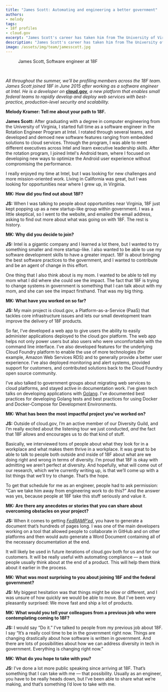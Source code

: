 ```yaml
---
title: "James Scott: Automating and engineering a better government"
authors:
- melody
tags:
- 18f profiles
- cloud.gov
excerpt: "James Scott's career has taken him from The University of Virginia to Intel before landing at 18F. Here, he has worked on cloud.gov and our diversity guild. His advice for people thinking about joining us: Do it."
description: "James Scott's career has taken him from The University of Virginia to Intel before landing at 18F. Here, he has worked on cloud.gov and our diversity guild. His advice for people thinking about joining us: Do it."
image: /assets/img/team/jamesscott.jpg
---
```

<figure class="align-right">
	<img src="{{site.baseurl}}{{page.image}}" alt="">
	<figcaption>James Scott, Software engineer at 18F</figcaption>
</figure><br>

*All throughout the summer, we’ll be profiling members across the 18F
team. James Scott joined 18F in June 2015 after working as a software
engineer at Intel. He is a developer on*
[**cloud.gov**](https://cloud.gov/)*, a new platform that enables small
federal teams to rapidly develop and deploy web services with
best-practice, production-level security and scalability.*

**Melody Kramer: Tell me about your path to 18F.**

**James Scott:** After graduating with a degree in computer engineering
from the University of Virginia, I started full time as a software
engineer in the Rotation Engineer Program at Intel. I rotated through
several teams, and developed and demoed new software features ranging
from embedded solutions to cloud services. Through the program, I was
able to meet different executives across Intel and learn executive
leadership skills. After the rotation program, I joined Intel's Android
team, where I focused on developing new ways to optimize the Android
user experience without compromising the performance.

I really enjoyed my time at Intel, but I was looking for new challenges
and more mission-oriented work. Living in California was great, but I
was looking for opportunities near where I grew up, in Virginia.

**MK: How did you find out about 18F?**

**JS:** When I was talking to people about opportunities near Virginia,
18F just kept popping up as a new startup-like group within government.
I was a little skeptical, so I went to the website, and emailed the
email address, asking to find out more about what was going on with 18F.
The rest is history.

**MK: Why did you decide to join?**

**JS:** Intel is a gigantic company and I learned a lot there, but I
wanted to try something smaller and more startup-like. I also wanted to
be able to use my software development skills to have a greater impact.
18F is about bringing the best software practices to the government, and
I wanted to contribute and be an agent of change in this effort.

One thing that I also think about is my mom. I wanted to be able to tell
my mom what I did where she could see the impact. The fact that 18F is
trying to change systems in government is something that I can talk
about with my mom, and she can see the impact firsthand. That was my big
thing.

**MK: What have you worked on so far?**

**JS:** My main project is cloud.gov, a Platform-as-a-Service (PaaS)
that tackles core infrastructure issues and lets our small development
team improve the delivery of 18F products.

So far, I’ve developed a web app to give users the ability to easily
administer applications deployed to the cloud.gov platform. The web app
helps not only power users but also users who were uncomfortable with
the command line interface. I’ve also developed features for the
underlying Cloud Foundry platform to enable the use of more technologies
(for example, Amazon Web Services RDS) and to generally provide a better
user experience. I’ve also deployed monitoring and alert systems,
provided support for customers, and contributed solutions back to the
Cloud Foundry open source community.

I’ve also talked to government groups about migrating web services to
cloud platforms, and stayed active in documentation work. I’ve given
tech talks on developing applications with [Golang](https://golang.org/). I’ve documented best
practices for developing Golang tests and best practices for using
Docker and Docker-Compose for Development Environments.

**MK: What has been the most impactful project you’ve worked on?**

**JS:** Outside of cloud.gov, I’m an active member of our Diversity
Guild, and I’m really excited about the listening tour we just
conducted, *and* the fact that 18F allows and encourages us to do that
kind of stuff.

Basically, we interviewed tons of people about what they look for in a
workplace and what makes them thrive in a workplace. It was great to be
able to talk to people both outside and inside of 18F about what are we
doing right and wrong in terms of diversity. I’m proud that 18F is okay
with admitting we aren’t perfect at diversity. And hopefully, what will
come out of our research, which we’re currently writing up, is that
we’ll come up with a list things that we’ll try to change. That’s the
hope.

To get that schedule for me as an engineer, people had to ask
permission: “Can we take him away from engineering work to do this?” And
the answer was yes, because people at 18F take this stuff seriously and
value it.

**MK: Are there any anecdotes or stories that you can share about
overcoming obstacles on your project?**

**JS:** When it comes to getting
[*FedRAMP’ed*](http://www.fedramp.gov/about-us/about/), you have to
generate a document that’s hundreds of pages long. I was one of the main
developers working on a tool that allowed people to collaborate in
GitHub and on other platforms and then would auto generate a Word
Document containing all of the necessary documentation at the end.

It will likely be used in future iterations of cloud.gov both for us and
for our customers. It will be really useful with automating compliance —
a task people usually think about at the end of a product. This will
help them think about it earlier in the process.

**MK: What was most surprising to you about joining 18F and the federal
government?**

**JS:** My biggest hesitation was that things might be slow or
different, and I was unsure of how quickly we would be able to move. But
I’ve been very pleasantly surprised: We move fast and ship a lot of
products.

**MK: What would you tell your colleagues from a previous job who were
contemplating coming to 18F?**

**JS:** I would say “Do it.” I’ve talked to people from my previous job
about 18F. I say “It’s a really cool time to be in the government right
now. Things are changing drastically about how software is written in
government. And there are lots of possibilities about how we can address
diversity in tech in government. Everything is changing right now.”

**MK: What do you hope to take with you?**

**JS:** I’ve done a lot more public speaking since arriving at 18F.
That’s something that I can take with me — that possibility. Usually as
an engineer, you have to be really heads down, but I’ve been able to
share what we’re making, and that’s something I’d love to take with me.

